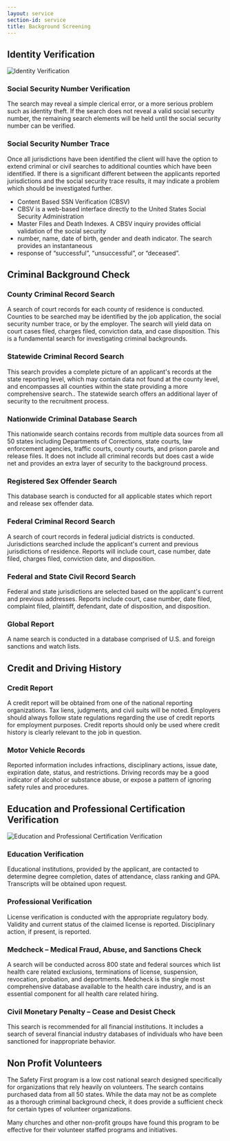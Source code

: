 ```yaml
---
layout: service
section-id: service
title: Background Screening
---
```


## Identity Verification

![Identity Verification](/assets/img/services/ssn.jpg)

### Social Security Number Verification

The search may reveal a simple clerical error, or a more serious problem such as identity theft. If the search does not reveal a valid social security number, the remaining search elements will be held until the social security number can be verified.

### Social Security Number Trace

Once all jurisdictions have been identified the client will have the option to extend criminal or civil searches to additional counties which have been identified. If there is a significant different between the applicants reported jurisdictions and the social security trace results, it may indicate a problem which should be investigated further.

 - Content Based SSN Verification (CBSV)
 - CBSV is a web-based interface directly to the United States Social Security Administration
 - Master Files and Death Indexes.  A CBSV inquiry provides official validation of the social security
 - number, name, date of birth, gender and death indicator. The search provides an instantaneous
 - response of “successful”, “unsuccessful”, or “deceased”.



## Criminal Background Check

### County Criminal Record Search

A search of court records for each county of residence is conducted. Counties to be searched may be identified by the job application, the social security number trace, or by the employer. The search will yield data on court cases filed, charges filed, conviction data, and case disposition. This is a fundamental search for investigating criminal backgrounds.

### Statewide Criminal Record Search

This search provides a complete picture of an applicant's records at the state reporting level, which may contain data not found at the county level, and encompasses all counties within the state providing a more comprehensive search.. The statewide search offers an additional layer of security to the recruitment process.

### Nationwide Criminal Database Search

This nationwide search contains records from multiple data sources from all 50 states including Departments of Corrections, state courts, law enforcement agencies, traffic courts, county courts, and prison parole and release files. It does not include all criminal records but does cast a wide net and provides an extra layer of security to the background  process.

### Registered Sex Offender Search

This database search is conducted for all applicable states which report and release sex offender data.

### Federal Criminal Record Search

A search of court records in federal judicial districts is conducted. Jurisdictions searched include the applicant's current and previous jurisdictions of residence. Reports will include court, case number, date filed, charges filed, conviction date, and disposition.

### Federal and State Civil Record Search

Federal and state jurisdictions are selected based on the applicant's current and previous addresses. Reports include court, case number, date filed, complaint filed, plaintiff, defendant, date of disposition, and disposition.

### Global Report

A name search is conducted in a database comprised of U.S. and foreign sanctions and watch lists.



## Credit and Driving History

### Credit Report

A credit report will be obtained from one of the national reporting organizations. Tax liens, judgments, and civil suits will be noted. Employers should always follow state regulations regarding the use of credit reports for employment purposes. Credit reports should only be used where credit history is clearly relevant to the job in question. 

### Motor Vehicle Records

Reported information includes infractions, disciplinary actions, issue date, expiration date, status, and restrictions. Driving records may be a good indicator of alcohol or substance abuse, or expose a pattern of ignoring safety rules and procedures.



## Education and Professional Certification Verification

![Education and Professional Certification Verification](/assets/img/services/diploma.jpg)

### Education Verification

Educational institutions, provided by the applicant, are contacted to determine degree completion, dates of attendance, class ranking and GPA. Transcripts will be obtained upon request.

### Professional Verification

License verification is conducted with the appropriate regulatory body. Validity and current status of the claimed license is reported. Disciplinary action, if present, is reported.

### Medcheck – Medical Fraud, Abuse, and Sanctions Check

A search will be conducted across 800 state and federal sources which list health care related exclusions, terminations of license, suspension, revocation, probation, and deportments. Medcheck is the single most comprehensive database available to the health care industry, and is an essential component for all health care related hiring.

### Civil Monetary Penalty – Cease and Desist Check

This search is recommended for all financial institutions. It includes a search of several financial industry databases of individuals who have been sanctioned for inappropriate behavior.




## Non Profit Volunteers

The Safety First program is a low cost national search designed specifically for organizations that rely heavily on volunteers. The search contains purchased data from all 50 states. While the data may not be as complete as a thorough criminal background check, it does provide a sufficient check for certain types of volunteer organizations.

Many churches and other non-profit groups have found this program to be effective for their volunteer staffed programs and initiatives.
